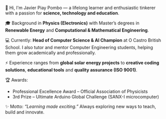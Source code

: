 👋 Hi, I'm Javier Piay Pombo — a lifelong learner and enthusiastic tinkerer with a passion for **science, technology and education**.

🎓 Background in **Physics (Electronics)** with Master’s degrees in **Renewable Energy** and **Computational & Mathematical Engineering**.

💻 Currently: **Head of Computer Science & AI Champion** at O Castro British School. I also tutor and mentor Computer Engineering students, helping them grow academically and professionally.

⚡ Experience ranges from **global solar energy projects** to **creative coding solutions**, **educational tools** and **quality assurance (ISO 9001)**.

🏆 Awards:

* Professional Excellence Award – Official Association of Physicists
* 3rd Prize – Ultimate Arduino Global Challenge (SANX-I microcomputer)

✨ Motto: *“Learning made exciting.”* Always exploring new ways to teach, build and innovate.
